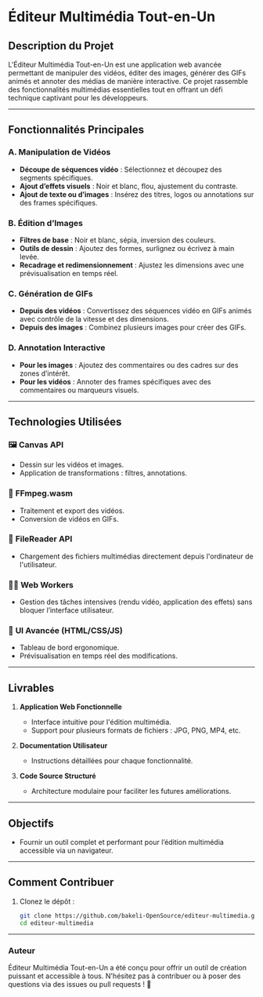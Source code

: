 # Éditeur Multimédia Tout-en-Un

## Description du Projet
L'Éditeur Multimédia Tout-en-Un est une application web avancée permettant de manipuler des vidéos, éditer des images, générer des GIFs animés et annoter des médias de manière interactive. Ce projet rassemble des fonctionnalités multimédias essentielles tout en offrant un défi technique captivant pour les développeurs.

---

## Fonctionnalités Principales

### A. Manipulation de Vidéos
- **Découpe de séquences vidéo** : Sélectionnez et découpez des segments spécifiques.
- **Ajout d’effets visuels** : Noir et blanc, flou, ajustement du contraste.
- **Ajout de texte ou d’images** : Insérez des titres, logos ou annotations sur des frames spécifiques.

### B. Édition d’Images
- **Filtres de base** : Noir et blanc, sépia, inversion des couleurs.
- **Outils de dessin** : Ajoutez des formes, surlignez ou écrivez à main levée.
- **Recadrage et redimensionnement** : Ajustez les dimensions avec une prévisualisation en temps réel.

### C. Génération de GIFs
- **Depuis des vidéos** : Convertissez des séquences vidéo en GIFs animés avec contrôle de la vitesse et des dimensions.
- **Depuis des images** : Combinez plusieurs images pour créer des GIFs.

### D. Annotation Interactive
- **Pour les images** : Ajoutez des commentaires ou des cadres sur des zones d’intérêt.
- **Pour les vidéos** : Annoter des frames spécifiques avec des commentaires ou marqueurs visuels.

---

## Technologies Utilisées

### 🖼 **Canvas API**
- Dessin sur les vidéos et images.
- Application de transformations : filtres, annotations.

### 📼 **FFmpeg.wasm**
- Traitement et export des vidéos.
- Conversion de vidéos en GIFs.

### 📂 **FileReader API**
- Chargement des fichiers multimédias directement depuis l'ordinateur de l'utilisateur.

### 👨‍💻 **Web Workers**
- Gestion des tâches intensives (rendu vidéo, application des effets) sans bloquer l’interface utilisateur.

### 🎨 **UI Avancée (HTML/CSS/JS)**
- Tableau de bord ergonomique.
- Prévisualisation en temps réel des modifications.

---

## Livrables

1. **Application Web Fonctionnelle**
   - Interface intuitive pour l'édition multimédia.
   - Support pour plusieurs formats de fichiers : JPG, PNG, MP4, etc.

2. **Documentation Utilisateur**
   - Instructions détaillées pour chaque fonctionnalité.

3. **Code Source Structuré**
   - Architecture modulaire pour faciliter les futures améliorations.

---

## Objectifs
- Fournir un outil complet et performant pour l’édition multimédia accessible via un navigateur.

---

## Comment Contribuer

1. Clonez le dépôt :
   ```bash
   git clone https://github.com/bakeli-OpenSource/editeur-multimedia.git
   cd editeur-multimedia
   ```

---

### Auteur
Éditeur Multimédia Tout-en-Un a été conçu pour offrir un outil de création puissant et accessible à tous. N'hésitez pas à contribuer ou à poser des questions via des issues ou pull requests ! 🚀
